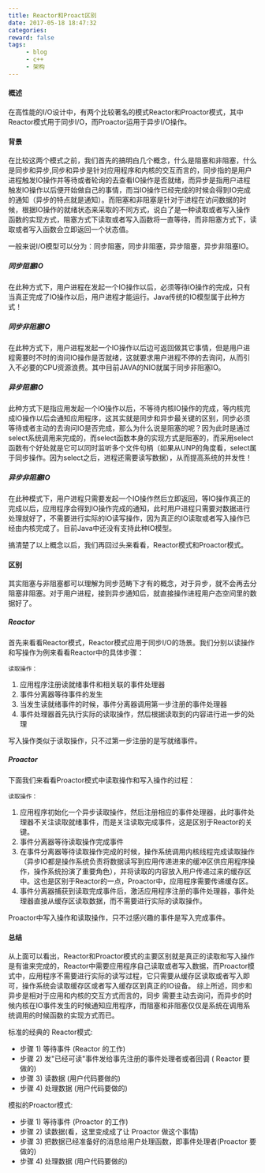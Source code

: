 ```yaml
---
title: Reactor和Proact区别
date: 2017-05-18 18:47:32
categories:
reward: false
tags:
     - blog
     - c++
     - 架构
---
```


#### 概述
在高性能的I/O设计中，有两个比较著名的模式Reactor和Proactor模式，其中Reactor模式用于同步I/O，而Proactor运用于异步I/O操作。

#### 背景
在比较这两个模式之前，我们首先的搞明白几个概念，什么是阻塞和非阻塞，什么是同步和异步,同步和异步是针对应用程序和内核的交互而言的，同步指的是用户进程触发IO操作并等待或者轮询的去查看IO操作是否就绪，而异步是指用户进程触发IO操作以后便开始做自己的事情，而当IO操作已经完成的时候会得到IO完成的通知（异步的特点就是通知）。而阻塞和非阻塞是针对于进程在访问数据的时候，根据IO操作的就绪状态来采取的不同方式，说白了是一种读取或者写入操作函数的实现方式，阻塞方式下读取或者写入函数将一直等待，而非阻塞方式下，读取或者写入函数会立即返回一个状态值。 

一般来说I/O模型可以分为：同步阻塞，同步非阻塞，异步阻塞，异步非阻塞IO。

##### 同步阻塞IO 
在此种方式下，用户进程在发起一个IO操作以后，必须等待IO操作的完成，只有当真正完成了IO操作以后，用户进程才能运行。Java传统的IO模型属于此种方式！

 <!--more-->
 
##### 同步非阻塞IO 
在此种方式下，用户进程发起一个IO操作以后边可返回做其它事情，但是用户进程需要时不时的询问IO操作是否就绪，这就要求用户进程不停的去询问，从而引入不必要的CPU资源浪费。其中目前JAVA的NIO就属于同步非阻塞IO。

##### 异步阻塞IO
此种方式下是指应用发起一个IO操作以后，不等待内核IO操作的完成，等内核完成IO操作以后会通知应用程序，这其实就是同步和异步最关键的区别，同步必须等待或者主动的去询问IO是否完成，那么为什么说是阻塞的呢？因为此时是通过select系统调用来完成的，而select函数本身的实现方式是阻塞的，而采用select函数有个好处就是它可以同时监听多个文件句柄（如果从UNP的角度看，select属于同步操作。因为select之后，进程还需要读写数据），从而提高系统的并发性！

##### 异步非阻塞IO
在此种模式下，用户进程只需要发起一个IO操作然后立即返回，等IO操作真正的完成以后，应用程序会得到IO操作完成的通知，此时用户进程只需要对数据进行处理就好了，不需要进行实际的IO读写操作，因为真正的IO读取或者写入操作已经由内核完成了。目前Java中还没有支持此种IO模型。   

搞清楚了以上概念以后，我们再回过头来看看，Reactor模式和Proactor模式。

#### 区别
其实阻塞与非阻塞都可以理解为同步范畴下才有的概念，对于异步，就不会再去分阻塞非阻塞。对于用户进程，接到异步通知后，就直接操作进程用户态空间里的数据好了。

##### Reactor
首先来看看Reactor模式，Reactor模式应用于同步I/O的场景。我们分别以读操作和写操作为例来看看Reactor中的具体步骤：

`读取操作：`
1. 应用程序注册读就绪事件和相关联的事件处理器
2. 事件分离器等待事件的发生
3. 当发生读就绪事件的时候，事件分离器调用第一步注册的事件处理器
4. 事件处理器首先执行实际的读取操作，然后根据读取到的内容进行进一步的处理

写入操作类似于读取操作，只不过第一步注册的是写就绪事件。

##### Proactor
下面我们来看看Proactor模式中读取操作和写入操作的过程：

`读取操作：`
1. 应用程序初始化一个异步读取操作，然后注册相应的事件处理器，此时事件处理器不关注读取就绪事件，而是关注读取完成事件，这是区别于Reactor的关键。
2. 事件分离器等待读取操作完成事件
3. 在事件分离器等待读取操作完成的时候，操作系统调用内核线程完成读取操作（异步IO都是操作系统负责将数据读写到应用传递进来的缓冲区供应用程序操作，操作系统扮演了重要角色），并将读取的内容放入用户传递过来的缓存区中。这也是区别于Reactor的一点，Proactor中，应用程序需要传递缓存区。
4. 事件分离器捕获到读取完成事件后，激活应用程序注册的事件处理器，事件处理器直接从缓存区读取数据，而不需要进行实际的读取操作。

Proactor中写入操作和读取操作，只不过感兴趣的事件是写入完成事件。

#### 总结
从上面可以看出，Reactor和Proactor模式的主要区别就是真正的读取和写入操作是有谁来完成的，Reactor中需要应用程序自己读取或者写入数据，而Proactor模式中，应用程序不需要进行实际的读写过程，它只需要从缓存区读取或者写入即可，操作系统会读取缓存区或者写入缓存区到真正的IO设备。
综上所述，同步和异步是相对于应用和内核的交互方式而言的，同步 需要主动去询问，而异步的时候内核在IO事件发生的时候通知应用程序，而阻塞和非阻塞仅仅是系统在调用系统调用的时候函数的实现方式而已。

标准的经典的 Reactor模式:
+ 步骤 1) 等待事件 (Reactor 的工作)
+ 步骤 2) 发"已经可读"事件发给事先注册的事件处理者或者回调 ( Reactor 要做的)
+ 步骤 3) 读数据 (用户代码要做的)
+ 步骤 4) 处理数据 (用户代码要做的)

模拟的Proactor模式:
+ 步骤 1) 等待事件 (Proactor 的工作)
+ 步骤 2) 读数据(看，这里变成成了让 Proactor 做这个事情)
+ 步骤 3) 把数据已经准备好的消息给用户处理函数，即事件处理者(Proactor 要做的)
+ 步骤 4) 处理数据 (用户代码要做的)